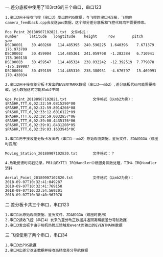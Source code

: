 
一.差分底板中使用了103rct6的三个串口，串口123

	1.串口3用于接收飞控（串口3）发出的POS数据，与飞控的串口4连接，飞控的camera_feedback.cpp会发送pos数据，这个部分差分底板和飞控代码均不需要修改。

	Pos_Point_20180907102821.txt  文件格式：
	number     latitude   longtitude    height     row        pitch          yaw
	DSC00001	30.460260	114.485395	240.590225	1.640396	7.671379	175.973709
	DSC00002	30.459904	114.485361	241.059708	-1.282384	6.710941	178.360138
	DSC00003	30.459547	114.485324	238.032242	-12.392519	7.779078	-175.189987
	DSC00004	30.459189	114.485310	238.380951	-4.676797	15.469991	170.438034

	2.串口2用于接收差分板卡发出的EVENTMARK数据（串口3——mb2）,差分底板代码可能需要修改，因为数据格式可能和mb2不同

	Gps_Point_20180907102821.txt			文件格式（以mb2为例）：
	$PASHR,TTT,6,02:32:59.0815290*00
	$PASHR,TTT,6,02:32:59.8014266*08
	$PASHR,TTT,6,02:33:12.6016122*09
	$PASHR,TTT,6,02:38:59.0032857*06
	$PASHR,TTT,6,02:39:00.4435176*06
	$PASHR,TTT,6,02:39:01.8431208*05
	$PASHR,TTT,6,02:39:03.1633945*0C

	3.串口1用于接收差分板卡发出的（串口1——mb2）原始观测数据、星历文件、ZDA和GGA（成图时要用）

	Moving_Station_20180907102820.txt		文件格式：？
	
	4.热靴反馈时间戳记录，PB1由EXTI1_IRQHandler中断服务函数处理，TIM4_IRQHandler消抖
	
	Aerial_Point_20180907102820.txt			文件格式（以mb2为例）：
	2018-09-07T10:32:41:049287
	2018-09-07T10:32:41:769158
	2018-09-07T10:32:54:569201
	2018-09-07T10:38:40:967070

	
	


二.差分板卡共三个串口，串口123

	1.串口1出原始观测数据、星历文件、ZDA和GGA（成图时要用）
	2.串口2接收飞控（串口4）发来的差分改正数据并返回高精度差分导航数据
	3.串口3发出板卡由于相机热靴反馈触发event而输出的EVENTMARK数据
	
三.飞控使用了两个串口，串口34

	1.串口3出POS数据
	2.串口4出差分改正数据并接收高精度差分导航数据









